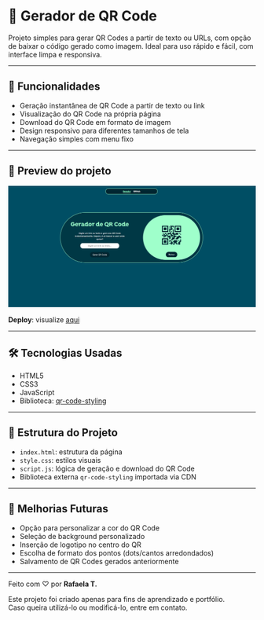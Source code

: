# 🔐 Gerador de QR Code

Projeto simples para gerar QR Codes a partir de texto ou URLs, com opção de baixar o código gerado como imagem. Ideal para uso rápido e fácil, com interface limpa e responsiva.

---

## 🚀 Funcionalidades

- Geração instantânea de QR Code a partir de texto ou link  
- Visualização do QR Code na própria página  
- Download do QR Code em formato de imagem  
- Design responsivo para diferentes tamanhos de tela  
- Navegação simples com menu fixo  

---

## 🎨 Preview do projeto

![Preview do projeto](img/preview.png)


**Deploy**: visualize [aqui](https://gerador-qrcode-rf.vercel.app)

---

## 🛠️ Tecnologias Usadas

- HTML5  
- CSS3  
- JavaScript  
- Biblioteca: [qr-code-styling](https://github.com/kozakdenys/qr-code-styling)

---

## 📁 Estrutura do Projeto

- `index.html`: estrutura da página  
- `style.css`: estilos visuais  
- `script.js`: lógica de geração e download do QR Code  
- Biblioteca externa `qr-code-styling` importada via CDN

---

## 🔧 Melhorias Futuras

- Opção para personalizar a cor do QR Code  
- Seleção de background personalizado  
- Inserção de logotipo no centro do QR  
- Escolha de formato dos pontos (dots/cantos arredondados)  
- Salvamento de QR Codes gerados anteriormente  

---

Feito com ♡ por **Rafaela T.**

Este projeto foi criado apenas para fins de aprendizado e portfólio.  
Caso queira utilizá-lo ou modificá-lo, entre em contato.

